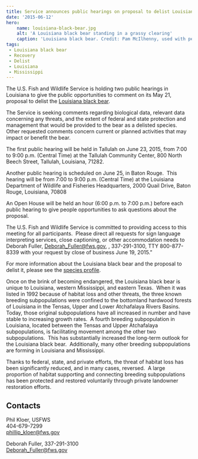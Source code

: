 ```yaml
---
title: Service announces public hearings on proposal to delist Louisiana black bear
date: '2015-06-12'
hero:
    name: louisiana-black-bear.jpg
    alt: 'A Louisiana black bear standing in a grassy clearing'
    caption: 'Louisiana black bear. Credit: Pam McIlhenny, used with permission.'
tags:
 - Louisiana black bear
 - Recovery
 - Delist
 - Louisiana
 - Mississippi
---
```


The U.S. Fish and Wildlife Service is holding two public hearings in Louisiana to give the public opportunities to comment on its May 21, proposal to delist the [Louisiana black bear](/wildlife/mammals/louisiana-black-bear/).

The Service is seeking comments regarding biological data, relevant data concerning any threats, and the extent of federal and state protection and management that would be provided to the bear as a delisted species.  Other requested comments concern current or planned activities that may impact or benefit the bear. 

The first public hearing will be held in Tallulah on June 23, 2015, from 7:00 to 9:00 p.m. (Central Time) at the Tallulah Community Center, 800 North Beech Street, Tallulah, Louisiana, 71282.

Another public hearing is scheduled on June 25, in Baton Rouge.  This hearing will be from 7:00 to 9:00 p.m. (Central Time) at the Louisiana Department of Wildlife and Fisheries Headquarters, 2000 Quail Drive, Baton Rouge, Louisiana, 70808

An Open House will be held an hour (6:00 p.m. to 7:00 p.m.) before each public hearing to give people opportunities to ask questions about the proposal.

The U.S. Fish and Wildlife Service is committed to providing access to this meeting for all participants.  Please direct all requests for sign language interpreting services, close captioning, or other accommodation needs to Deborah Fuller, [Deborah_Fuller@fws.gov](mailto:Deborah_Fuller@fws.gov), , 337-291-3100, TTY 800-877-8339 with your request by close of business June 19, 2015.”

For more information about the Louisiana black bear and the proposal to delist it, please see the [species profile](/wildlife/mammals/louisiana-black-bear/).

Once on the brink of becoming endangered, the Louisiana black bear is unique to Louisiana, western Mississippi, and eastern Texas.  When it was listed in 1992 because of habitat loss and other threats, the three known breeding subpopulations were confined to the bottomland hardwood forests of Louisiana in the Tensas, Upper and Lower Atchafalaya Rivers Basins.  Today, those original subpopulations have all increased in number and have stable to increasing growth rates.  A fourth breeding subpopulation in Louisiana, located between the Tensas and Upper Atchafalaya subpopulations, is facilitating movement among the other two subpopulations.  This has substantially increased the long-term outlook for the Louisiana black bear.  Additionally, many other breeding subpopulations are forming in Louisiana and Mississippi. 

Thanks to federal, state, and private efforts, the threat of habitat loss has been significantly reduced, and in many cases, reversed.  A large proportion of habitat supporting and connecting breeding subpopulations has been protected and restored voluntarily through private landowner restoration efforts.

## Contacts

Phil Kloer, USFWS  
404-679-7299  
[phillip_kloer@fws.gov](mailto:phillip_kloer@fws.gov)

Deborah Fuller, 337-291-3100  
[Deborah_Fuller@fws.gov](mailto:Deborah_Fuller@fws.gov)
